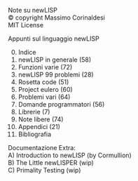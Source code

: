 Note su newLISP  
© copyright Massimo Corinaldesi  
MIT License  
    
Appunti sul linguaggio newLISP  
  
00) Indice  
01) newLISP in generale (58)  
02) Funzioni varie (72)  
03) newLISP 99 problemi (28)  
04) Rosetta code (51)  
05) Project eulero (60)  
06) Problemi vari (64)  
07) Domande programmatori (56)  
08) Librerie (7)  
09) Note libere (74)  
10) Appendici (21)  
11) Bibliografia  

Documentazione Extra:  
A) Introduction to newLISP (by Cormullion)  
B) The Little newLISPER (wip)  
C) Primality Testing (wip)


